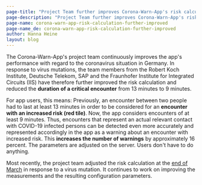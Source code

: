 ```yaml
---
page-title: "Project Team further improves Corona-Warn-App's risk calculation in response to current coronavirus situation"
page-description: "Project Team further improves Corona-Warn-App's risk calculation in response to current coronavirus situation"
page-name: corona-warn-app-risk-calculation-further-improved
page-name_de: corona-warn-app-risk-calculation-further-improved
author: Hanna Heine
layout: blog
---
```

 

The Corona-Warn-App's project team continuously improves the app's performance with regard to the coronavirus situation in Germany. In response to virus mutations, the team members from the Robert Koch Institute, Deutsche Telekom, SAP and the Fraunhofer Institute for Integrated Circuits (IIS) have therefore further improved the risk calculation and reduced the **duration of a critical encounter** from 13 minutes to 9 minutes. 


<!-- overview -->


For app users, this means: Previously, an encounter between two people had to last at least 13 minutes in order to be considered for an **encounter with an increased risk (red tile)**. Now, the app considers encounters of at least 9 minutes. Thus, encounters that represent an actual relevant contact with COVID-19 infected persons can be detected even more accurately and represented accordingly in the app as a warning about an encounter with increased risk. This **increases the number of warnings** by approximately 16 percent. The parameters are adjusted on the server. Users don't have to do anything.
 
Most recently, the project team adjusted the risk calculation at the [end of March](/en/blog/2021-03-19-risk-calculation-improvement/) in response to a virus mutation. It continues to work on improving the measurements and the resulting configuration parameters.
